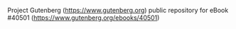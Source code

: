 Project Gutenberg (https://www.gutenberg.org) public repository for eBook #40501 (https://www.gutenberg.org/ebooks/40501)
